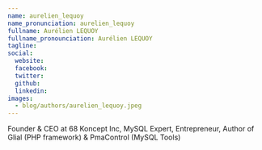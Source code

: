 ```yaml
---
name: aurelien_lequoy
name_pronunciation: aurelien_lequoy
fullname: Aurélien LEQUOY
fullname_pronounciation: Aurélien LEQUOY
tagline: 
social:
  website: 
  facebook:
  twitter:
  github: 
  linkedin:
images:
  - blog/authors/aurelien_lequoy.jpeg
---
```


Founder & CEO at 68 Koncept Inc, MySQL Expert, Entrepreneur, Author of Glial (PHP framework) & PmaControl (MySQL Tools)